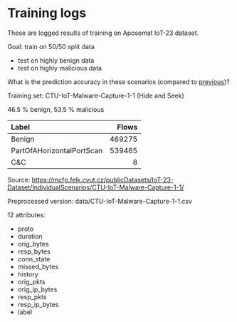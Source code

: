 # Training logs

These are logged results of training on Aposemat IoT-23 dataset.

Goal: train on 50/50 split data

- test on highly benign data
- test on highly malicious data

What is the prediction accuracy in these scenarios (compared to [previous](../2-24/readme.md))?
 
Training set: CTU-IoT-Malware-Capture-1-1 (Hide and Seek)

46.5 % benign, 53.5 % malicious

| Label                     | Flows   | 
| :------------------------ | ------: |
| Benign                    | 469275  |
| PartOfAHorizontalPortScan | 539465  | 
| C&C	                    |      8  |

Source: <https://mcfp.felk.cvut.cz/publicDatasets/IoT-23-Dataset/IndividualScenarios/CTU-IoT-Malware-Capture-1-1/>

Preprocessed version: data/CTU-IoT-Malware-Capture-1-1.csv

12 attributes:

- proto
- duration
- orig_bytes
- resp_bytes
- conn_state
- missed_bytes
- history
- orig_pkts
- orig_ip_bytes
- resp_pkts
- resp_ip_bytes
- label